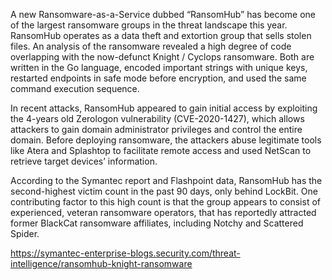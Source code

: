 A new Ransomware-as-a-Service dubbed “RansomHub” has become one of the largest ransomware groups in the threat landscape this year. RansomHub operates as a data theft and extortion group that sells stolen files. An analysis of the ransomware revealed a high degree of code overlapping with the now-defunct Knight / Cyclops ransomware. Both are written in the Go language, encoded important strings with unique keys, restarted endpoints in safe mode before encryption, and used the same command execution sequence. 

In recent attacks, RansomHub appeared to gain initial access by exploiting the 4-years old Zerologon vulnerability (CVE-2020-1427), which allows attackers to gain domain administrator privileges and control the entire domain. Before deploying ransomware, the attackers abuse legitimate tools like Atera and Splashtop to facilitate remote access and used NetScan to retrieve target devices’ information. 

According to the Symantec report and Flashpoint data, RansomHub has the second-highest victim count in the past 90 days, only behind LockBit. One contributing factor to this high count is that the group appears to consist of experienced, veteran ransomware operators, that has reportedly attracted former BlackCat ransomware affiliates, including Notchy and Scattered Spider.

https://symantec-enterprise-blogs.security.com/threat-intelligence/ransomhub-knight-ransomware
